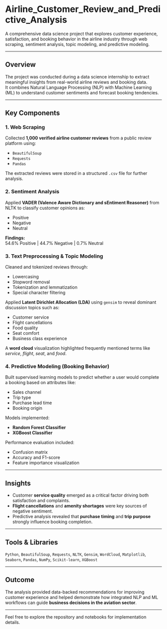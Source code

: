 # Airline_Customer_Review_and_Predictive_Analysis
A comprehensive data science project that explores customer experience, satisfaction, and booking behavior in the airline industry through web scraping, sentiment analysis, topic modeling, and predictive modeling.

---

## Overview

The project was conducted during a data science internship to extract meaningful insights from real-world airline reviews and booking data.  
It combines Natural Language Processing (NLP) with Machine Learning (ML) to understand customer sentiments and forecast booking tendencies.

---

## Key Components

### 1. Web Scraping
Collected **1,000 verified airline customer reviews** from a public review platform using:
- `BeautifulSoup`
- `Requests`
- `Pandas`

The extracted reviews were stored in a structured `.csv` file for further analysis.

### 2. Sentiment Analysis
Applied **VADER (Valence Aware Dictionary and sEntiment Reasoner)** from NLTK to classify customer opinions as:
- Positive  
- Negative  
- Neutral  

**Findings:**  
54.6% Positive | 44.7% Negative | 0.7% Neutral

### 3. Text Preprocessing & Topic Modeling
Cleaned and tokenized reviews through:
- Lowercasing  
- Stopword removal  
- Tokenization and lemmatization  
- Special character filtering  

Applied **Latent Dirichlet Allocation (LDA)** using `gensim` to reveal dominant discussion topics such as:
- Customer service  
- Flight cancellations  
- Food quality  
- Seat comfort  
- Business class experience  

A **word cloud** visualization highlighted frequently mentioned terms like *service*, *flight*, *seat*, and *food*.

### 4. Predictive Modeling (Booking Behavior)
Built supervised learning models to predict whether a user would complete a booking based on attributes like:
- Sales channel  
- Trip type  
- Purchase lead time  
- Booking origin  

Models implemented:
- **Random Forest Classifier**
- **XGBoost Classifier**

Performance evaluation included:
- Confusion matrix  
- Accuracy and F1-score  
- Feature importance visualization

---

## Insights
- Customer **service quality** emerged as a critical factor driving both satisfaction and complaints.  
- **Flight cancellations** and **amenity shortages** were key sources of negative sentiment.  
- Predictive analysis revealed that **purchase timing** and **trip purpose** strongly influence booking completion.  

---

## Tools & Libraries
`Python`, `BeautifulSoup`, `Requests`, `NLTK`, `Gensim`, `WordCloud`, `Matplotlib`, `Seaborn`, `Pandas`, `NumPy`, `Scikit-learn`, `XGBoost`

---

## Outcome
The analysis provided data-backed recommendations for improving customer experience and helped demonstrate how integrated NLP and ML workflows can guide **business decisions in the aviation sector**.

---

Feel free to explore the repository and notebooks for implementation details.
